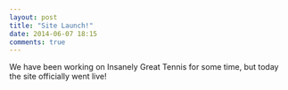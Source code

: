 ```yaml
---
layout: post
title: "Site Launch!"
date: 2014-06-07 18:15
comments: true
---
```


We have been working on Insanely Great Tennis for some time, but today the site officially went live!
